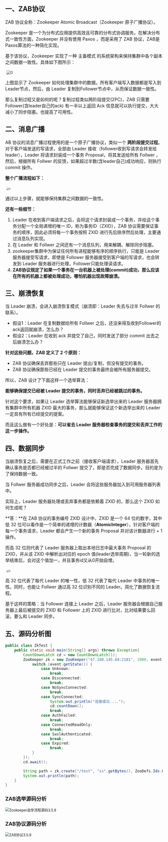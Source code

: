 ## 一、ZAB协议

ZAB 协议全称：Zookeeper Atomic Broadcast（Zookeeper 原子广播协议）。

Zookeeper 是一个为分布式应用提供高效且可靠的分布式协调服务。在解决分布式一致性方面，Zookeeper 并没有使用 Paxos ，而是采用了 ZAB 协议，ZAB是Paxos算法的一种简化实现。

基于该协议，Zookeeper 实现了一种 主备模式 的系统架构来保持集群中各个副本之间数据一致性。具体如下图所示：

​    <img src="G:\myStudy\img\zk\1.png" alt="0" style="zoom:80%;" /> 

上图显示了 Zookeeper 如何处理集群中的数据。所有客户端写入数据都是写入到Leader节点，然后，由 Leader 复制到Follower节点中，从而保证数据一致性。

那么复制过程又是如何的呢？复制过程类似两阶段提交(2PC)，ZAB 只需要 Follower(含leader自己的ack) 有一半以上返回 Ack 信息就可以执行提交，大大减小了同步阻塞。也提高了可用性。



## 二、消息广播

AB 协议的消息广播过程使用的是一个原子广播协议，类似一个 **两阶段提交过程**。对于客户端发送的写请求，全部由 Leader 接收（follower收到写请求会转发给leader），Leader 将请求封装成一个事务 Proposal，将其发送给所有 Follwer ，然后，根据所有 Follwer 的反馈，如果超过半数(含leader自己)成功响应，则执行 commit 操作。

**整个广播流程如下：**

​    <img src="G:\myStudy\img\zk\2.png" alt="0" style="zoom: 50%;" /> 

通过以上步骤，就能够保持集群之间数据的一致性。

**还有一些细节：**

1. Leader 在收到客户端请求之后，会将这个请求封装成一个事务，并给这个事务分配一个全局递增的唯一 ID，称为事务ID（ZXID），ZAB 协议需要保证事务的顺序，因此必须将每一个事务按照 ZXID 进行先后排序然后处理，主要通过消息队列实现。
2. 在 Leader 和 Follwer 之间还有一个消息队列，用来解耦、解除同步阻塞。
3. zookeeper集群中为保证任何所有进程能够有序的顺序执行，只能是 Leader 服务器接受写请求，即使是 Follower 服务器接受到客户端的写请求，也会转发到 Leader 服务器进行处理，Follower只能处理读请求。
4. **ZAB协议规定了如果一个事务在一台机器上被处理(commit)成功，那么应该在所有的机器上都被处理成功，哪怕机器出现故障崩溃。**



## 三、崩溃恢复

当 Leader 崩溃，会进入崩溃恢复模式（崩溃即：Leader 失去与过半 Follwer 的联系）。

- 假设1：Leader 在复制数据给所有 Follwer 之后，还没来得及收到Follower的ack返回就崩溃，怎么办？
- 假设2：Leader 在收到 ack 并提交了自己，同时发送了部分 commit 出去之后崩溃怎么办？

**针对这些问题，ZAB 定义了 2 个原则：**

- ZAB 协议确保丢弃那些只在 Leader 提出/复制，但没有提交的事务。
- ZAB 协议确保那些已经在 Leader 提交的事务最终会被所有服务器提交。

所以，ZAB 设计了下面这样一个选举算法：

**能够确保提交已经被 Leader 提交的事务，同时丢弃已经被跳过的事务。**

针对这个要求，如果让 Leader 选举算法能够保证新选举出来的 Leader 服务器拥有集群中所有机器 ZXID 最大的事务，那么就能够保证这个新选举出来的 Leader 一定具有所有已经提交的提案。

而且这么做有一个好处是：**可以省去 Leader 服务器检查事务的提交和丢弃工作的这一步操作。**



## 四、数据同步

当崩溃恢复之后，需要在正式工作之前（接收客户端请求），Leader 服务器首先确认事务是否都已经被过半的 Follwer 提交了，即是否完成了数据同步。目的是为了保持数据一致。

当 Follwer 服务器成功同步之后，Leader 会将这些服务器加入到可用服务器列表中。

实际上，Leader 服务器处理或丢弃事务都是依赖着 ZXID 的，那么这个 ZXID 如何生成呢？

**答：**在 ZAB 协议的事务编号 ZXID 设计中，ZXID 是一个 64 位的数字，其中低 32 位可以看作是一个简单的递增的计数器（**AtomicInteger**），针对客户端的每一个事务请求，Leader 都会产生一个新的事务 Proposal 并对该计数器进行 + 1 操作。

而高 32 位则代表了 Leader 服务器上取出本地日志中最大事务 Proposal 的 ZXID，并从该 ZXID 中解析出对应的 epoch 值(leader选举周期)，当一轮新的选举结束后，会对这个值加一，并且事务id又从0开始自增。

​    <img src="G:\myStudy\img\zk\3.png" alt="0" style="zoom:50%;" /> 

高 32 位代表了每代 Leader 的唯一性，低 32 代表了每代 Leader 中事务的唯一性。同时，也能让 Follwer 通过高 32 位识别不同的 Leader。简化了数据恢复流程。

基于这样的策略：当 Follower 连接上 Leader 之后，Leader 服务器会根据自己服务器上最后被提交的 ZXID 和 Follower 上的 ZXID 进行比对，比对结果要么回滚，要么和 Leader 同步。



## 五、源码分析图

```java
public class ZkTest {
    public static void main(String[] args) throws Exception{
        CountDownLatch cd = new CountDownLatch(1);
        ZooKeeper zk = new ZooKeeper("47.108.145.68:2181", 2000, event -> {
            switch (event.getState()) {
                case Unknown:
                    break;
                case Disconnected:
                    break;
                case NoSyncConnected:
                    break;
                case SyncConnected:
                    System.out.println("连接成功....");
                    cd.countDown();
                    break;
                case AuthFailed:
                    break;
                case ConnectedReadOnly:
                    break;
                case SaslAuthenticated:
                    break;
                case Expired:
                    break;
            }
        });
        cd.await();

        String path = zk.create("/test", "ss".getBytes(), ZooDefs.Ids.OPEN_ACL_UNSAFE, CreateMode.PERSISTENT);
        System.out.println(path);
    }
}
```

### ZAB选举源码分析

<img src="G:\myStudy\img\zk\4.png" alt="Zookeeper选举流程源码3.5.9" style="zoom:80%;" />



### ZAB协议源码分析

<img src="G:\myStudy\img\zk\5.png" alt="ZAB协议3.5.9" style="zoom:80%;" />
